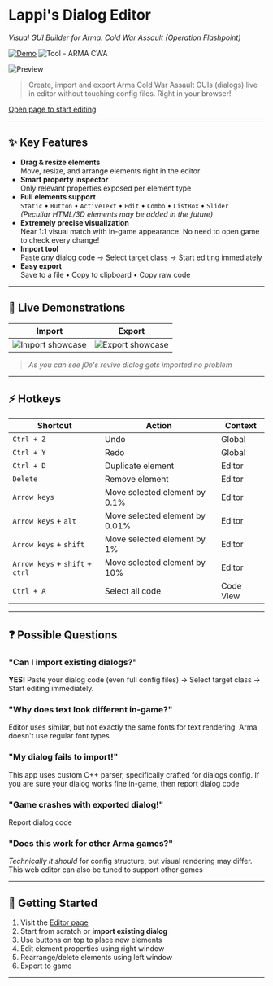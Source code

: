 # Lappi's Dialog Editor  
*Visual GUI Builder for Arma: Cold War Assault (Operation Flashpoint)*  

[![Demo](https://img.shields.io/badge/Web-Live_Editor-22C55E?style=for-the-badge&logo=vercel)](https://demo.yoursite.com) 
![Tool - ARMA CWA](https://img.shields.io/badge/Tool-ARMA_CWA_GUI_Editor-2B337D?style=for-the-badge&logo=bohemiainteractive&logoColor=white)

![Preview](https://github.com/user-attachments/assets/c6c2152f-87d0-49e2-8a1d-36977173df0d)

> Create, import and export Arma Cold War Assault GUIs (dialogs) live in editor without touching config files. Right in your browser!

[Open page to start editing](https://lappilappland.github.io/dialog-editor/)

---

## ✨ Key Features  
- **Drag & resize elements**  
  Move, resize, and arrange elements right in the editor
- **Smart property inspector**  
  Only relevant properties exposed per element type
- **Full elements support**  
  `Static` • `Button` • `ActiveText` • `Edit` • `Combo` • `ListBox` • `Slider`  
  *(Peculiar HTML/3D elements may be added in the future)*
- **Extremely precise visualization**  
  Near 1:1 visual match with in-game appearance. No need to open game to check every change!
- **Import tool**  
  Paste *any* dialog code → Select target class → Start editing immediately
- **Easy export**  
  Save to a file • Copy to clipboard • Copy raw code

---

## 🎥 Live Demonstrations  
| Import | Export |
|-----------------|-----------------|
| ![Import showcase](https://github.com/user-attachments/assets/56dd2876-d136-431f-9c02-835a0e79f16e) | ![Export showcase](https://github.com/user-attachments/assets/7e6706f5-957d-4185-8621-43255fa0aa7f) |

> *As you can see j0e's revive dialog gets imported no problem*

---

## ⚡ Hotkeys  
| Shortcut      | Action                     | Context          |
|---------------|----------------------------|------------------|
| `Ctrl + Z`    | Undo                       | Global           |
| `Ctrl + Y`    | Redo                       | Global           |
| `Ctrl + D`    | Duplicate element          | Editor           |
| `Delete`      | Remove element             | Editor           |
| `Arrow keys`  | Move selected element by 0.1%      | Editor           |
| `Arrow keys` + `alt`  | Move selected element by 0.01%      | Editor           |
| `Arrow keys` + `shift`  | Move selected element by 1%      | Editor           |
| `Arrow keys` + `shift` + `ctrl`  | Move selected element by 10%      | Editor           |
| `Ctrl + A`    | Select all code            | Code View        |

---

## ❓ Possible Questions  

### "Can I import existing dialogs?"  
**YES!** Paste your dialog code (even full config files) → Select target class → Start editing immediately.

### "Why does text look different in-game?"  
Editor uses similar, but not exactly the same fonts for text rendering. Arma doesn't use regular font types

### "My dialog fails to import!"  
This app uses custom C++ parser, specifically crafted for dialogs config. If you are sure your dialog works fine in-game, then report dialog code 

### "Game crashes with exported dialog!"  
Report dialog code

### "Does this work for other Arma games?"  
*Technically it should* for config structure, but visual rendering may differ. This web editor can also be tuned to support other games

---

## 🚀 Getting Started  
1. Visit the [Editor page](https://lappilappland.github.io/dialog-editor/)
2. Start from scratch or **import existing dialog**
3. Use buttons on top to place new elements
4. Edit element properties using right window
5. Rearrange/delete elements using left window
6. Export to game

---
